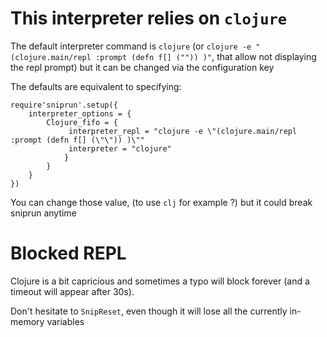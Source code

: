 # This interpreter relies on `clojure`


The default interpreter command is `clojure` (or `clojure -e "(clojure.main/repl :prompt (defn f[] ("")) )"`, that allow not displaying the repl prompt) but it can be changed via the configuration key


 The defaults are equivalent to specifying:
```
require'sniprun'.setup({
    interpreter_options = {
        Clojure_fifo = {
             interpreter_repl = "clojure -e \"(clojure.main/repl :prompt (defn f[] (\"\")) )\""
             interpreter = "clojure"
            }
        }
    }
})
```
You can change those value, (to use `clj` for example ?) but it could break sniprun anytime



# Blocked REPL

Clojure is a bit capricious and sometimes a typo will block forever (and a timeout will appear after 30s). 

Don't hesitate to `SnipReset`, even though it will lose all the currently in-memory variables
